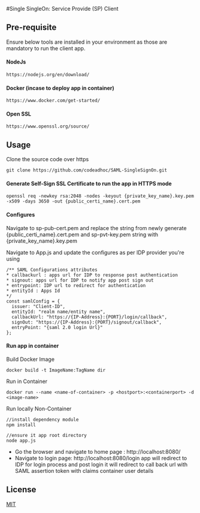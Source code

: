 #Single SingleOn: Service Provide (SP) Client

## Pre-requisite

Ensure below tools are installed in your environment as those are mandatory to run the client app. 

#### NodeJs
```
https://nodejs.org/en/download/
```

#### Docker (incase to deploy app in container)
``` 
https://www.docker.com/get-started/
```

#### Open SSL
```
https://www.openssl.org/source/
```

## Usage
Clone the source code over https
```
git clone https://github.com/codeadhoc/SAML-SingleSignOn.git
```

#### Generate Self-Sign SSL Certificate to run the app in HTTPS mode
```
openssl req -newkey rsa:2048 -nodes -keyout {private_key_name}.key.pem -x509 -days 3650 -out {public_certi_name}.cert.pem
```

#### Configures

Navigate to sp-pub-cert.pem and replace the string from newly generate {public_certi_name}.cert.pem and sp-pvt-key.pem string  with {private_key_name}.key.pem

Navigate to App.js and update the configures as per IDP provider you're using
```
/** SAML Configurations attributes 
* callbackurl : apps url for IDP to response post authentication 
* signout: apps url for IDP to notify app post sign out 
* entrypoint: IDP url to redirect for authentication 
* entityId : Apps Id 
*/ 
const samlConfig = {
  issuer: "Client-ID", 
  entityId: "realm name/entity name", 
  callbackUrl: "https://{IP-Address}:{PORT}/login/callback", 
  signOut: "https://{IP-Address}:{PORT}/signout/callback", 
  entryPoint: "{saml 2.0 login Url}"
};
```

#### Run app in container
Build Docker Image
```
docker build -t ImageName:TagName dir
```

Run in Container
```
docker run --name <name-of-container> -p <hostport>:<containerport> -d <image-name>
```

Run locally Non-Container
```
//install dependency module
npm install 

//ensure it app root directory
node app.js
```

- Go the browser and navigate to home page : http://localhost:8080/
- Navigate to login page: http://localhost:8080/login app will redirect to IDP for login process and post login it will redirect to call back url with SAML assertion token with claims container user details

## License
[MIT](https://choosealicense.com/licenses/mit/)
